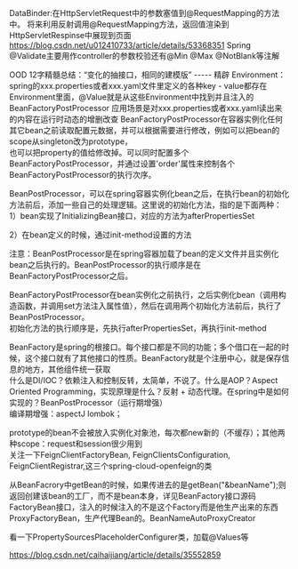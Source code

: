 DataBinder:在HttpServletRequest中的参数塞值到@RequestMapping的方法中。
将来利用反射调用@RequestMapping方法，返回值渲染到HttpServletRespinse中展现到页面
https://blog.csdn.net/u012410733/article/details/53368351
Spring @Validate主要用作controller的参数校验还有@Min @Max @NotBlank等注解

OOD 12字精髓总结：“变化的抽接口，相同的建模版” ----- 精辟
Environment： spring的xxx.properties或者xxx.yaml文件里定义的各种key - value都存在Environment里面，@Value就是从这些Environment中找到并且注入的  
BeanFactoryPostProcessor 应用场景是对xxx.properties或者xxx.yaml读出来的内容在运行时动态的增删改查
BeanFactoryPostProcessor在容器实例化任何其它bean之前读取配置元数据，并可以根据需要进行修改，例如可以把bean的scope从singleton改为prototype，  
也可以把property的值给修改掉。可以同时配置多个BeanFactoryPostProcessor，并通过设置'order'属性来控制各个BeanFactoryPostProcessor的执行次序。  

BeanPostProcessor，可以在spring容器实例化bean之后，在执行bean的初始化方法前后，添加一些自己的处理逻辑。这里说的初始化方法，指的是下面两种：
1）bean实现了InitializingBean接口，对应的方法为afterPropertiesSet

2）在bean定义的时候，通过init-method设置的方法

注意：BeanPostProcessor是在spring容器加载了bean的定义文件并且实例化bean之后执行的。BeanPostProcessor的执行顺序是在BeanFactoryPostProcessor之后。  

BeanFactoryPostProcessor在bean实例化之前执行，之后实例化bean（调用构造函数，并调用set方法注入属性值），然后在调用两个初始化方法前后，执行了BeanPostProcessor。  
初始化方法的执行顺序是，先执行afterPropertiesSet，再执行init-method  

BeanFactory是spring的根接口。每个接口都是不同的功能；多个借口在一起的时候，这个接口就有了其他接口的性质。BeanFactory就是个注册中心，就是保存信息的地方，其他组件统一获取  
什么是DI/IOC？依赖注入和控制反转，太简单，不说了。什么是AOP？Aspect Oriented Programming，实现原理是什么？反射 + 动态代理。在spring中是如何实现的？BeanPostProcessor（运行期增强）  
编译期增强：aspectJ lombok； 

prototype的bean不会被放入实例化对象池，每次都new新的（不缓存）；其他两种scope：request和session很少用到  
关注一下FeignClientFactoryBean, FeignClientsConfiguration, FeignClientRegistrar,这三个spring-cloud-openfeign的类  

从BeanFacrory中getBean的时候，如果传进去的是getBean("&beanName");则返回创建该bean的工厂，而不是bean本身，详见BeanFactory接口源码  
FactoryBean接口，注入的时候注入的不是这个Factory而是他生产出来的东西
ProxyFactoryBean，生产代理Bean的。BeanNameAutoProxyCreator

看一下PropertySourcesPlaceholderConfigurer类，加载@Values等

https://blog.csdn.net/caihaijiang/article/details/35552859